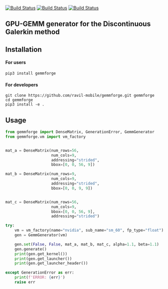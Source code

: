 [![Build Status](http://vmbungartz10.informatik.tu-muenchen.de/seissol/buildStatus/icon?job=gemmforge)](http://vmbungartz10.informatik.tu-muenchen.de/seissol/view/Forge/job/gemmforge/)
[![Build Status](http://vmbungartz10.informatik.tu-muenchen.de/seissol/buildStatus/icon?job=gemmforge-install&subject=pip)](http://vmbungartz10.informatik.tu-muenchen.de/seissol/view/Forge/job/gemmforge-install/)
[![Build Status](http://vmbungartz10.informatik.tu-muenchen.de/seissol/buildStatus/icon?job=gemmforge-linters&subject=Code+Style)](http://vmbungartz10.informatik.tu-muenchen.de/seissol/view/Forge/job/gemmforge-linters/)


## GPU-GEMM generator for the Discontinuous Galerkin method

## Installation
#### For users
```console
pip3 install gemmforge
```

#### For developers
```console
git clone https://github.com/ravil-mobile/gemmforge.git gemmforge
cd gemmforge
pip3 install -e .
```


## Usage
```python
from gemmforge import DenseMatrix, GenerationError, GemmGenerator
from gemmforge.vm import vm_factory


mat_a = DenseMatrix(num_rows=56,
                    num_cols=9,
                    addressing="strided",
                    bbox=[0, 0, 56, 9])

mat_b = DenseMatrix(num_rows=9,
                    num_cols=9,
                    addressing="strided",
                    bbox=[0, 0, 9, 9])


mat_c = DenseMatrix(num_rows=56,
                    num_cols=9,
                    bbox=[0, 0, 56, 9],
                    addressing="strided")

try:
    vm = vm_factory(name="nvidia", sub_name="sm_60", fp_type="float")
    gen = GemmGenerator(vm)

    gen.set(False, False, mat_a, mat_b, mat_c, alpha=1.1, beta=1.1)
    gen.generate()
    print(gen.get_kernel())
    print(gen.get_launcher())
    print(gen.get_launcher_header())

except GenerationError as err:
    print(f'ERROR: {err}')
    raise err
```
